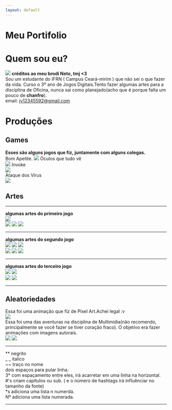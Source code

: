 ```yaml
---
layout: default
---
```


# Meu Portifolio

# Quem sou eu?  
![](jv1.png) **créditos ao meu brodi Neto, tmj <3**  
Sou um estudante do IFRN ( Campus Ceará-mirim ) que não sei o que fazer da vida. Curso o 3º ano de Jogos Digitais.Tento fazer algumas artes para a disciplina de Oficina, nunca sai como planejado(acho que é porque falta um pouco de **chanfro**).  
email: jv12345592@gmail.com  


# Produções

## Games
**Esses são alguns jogos que fiz, juntamente com alguns colegas.**  
Bom Apetite.
[![](bomapetite.png)](https://lucas-manolo.github.io/Bom%20Apetite!/) 
Óculos que tudo vê  
[![](tela2.jpg)](https://lucas-manolo.github.io/%C3%93culos%20que%20tudo%20v%C3%AA/)
Invoke  
[![](invoke.png)](https://lucas-manolo.github.io/Invoke/)  
Ataque dos Vírus  
[![](tela-começo.png)]()

## Artes
* * *
**algumas artes do primeiro jogo**    
![](fim.png)   
![](Pizza_deLado.png) ![](milho.png) ![](sushi.png)
* * *
**algumas artes do segundo jogo**  
![](botão.png) ![](oculos.png) ![](FITA.png)  
![](carro.png) ![](bomba.png) ![](tv.png)
* * *
**algumas artes do terceiro jogo**  
![](base.png) ![](meteoro.png)  
![](energia.png) ![](voador.png) 
* * * 

## Aleatoriedades
Essa foi uma animação que fiz de Pixel Art.Achei legal :v  
![](aniPixel.png)  
Essa foi uma das aventuras na disciplina de Multimidia(não recomendo, principalmente se você fazer se tiver coração fraco). O objetivo era fazer animações com imagens autorais.  
![](robô.png) ![](robô-correndo.gif)

 

* * *
** negrito  
_ _ italico  
~~ traço no nome  
  dois espaços para pular linha.  
  3* com espaçamento entre eles, irá acarretar em uma linha na horizontal.  
  #'s criam capítulos ou sub. ( e o número de hashtags irá influênciar no tamanho da fonte)  
  *s adiciona uma lista n numerda.  
  Nº adiciona uma lista numerada.  
  * * *

